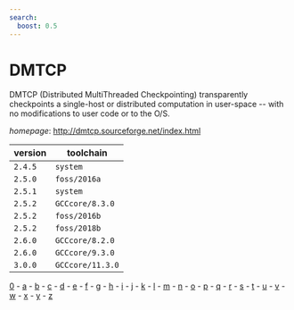```yaml
---
search:
  boost: 0.5
---
```

# DMTCP

DMTCP (Distributed MultiThreaded Checkpointing)  transparently checkpoints a single-host or distributed computation  in user-space -- with no modifications to user code or to the O/S.

*homepage*: <http://dmtcp.sourceforge.net/index.html>

version | toolchain
--------|----------
``2.4.5`` | ``system``
``2.5.0`` | ``foss/2016a``
``2.5.1`` | ``system``
``2.5.2`` | ``GCCcore/8.3.0``
``2.5.2`` | ``foss/2016b``
``2.5.2`` | ``foss/2018b``
``2.6.0`` | ``GCCcore/8.2.0``
``2.6.0`` | ``GCCcore/9.3.0``
``3.0.0`` | ``GCCcore/11.3.0``

[0](../0/index.md) - [a](../a/index.md) - [b](../b/index.md) - [c](../c/index.md) - [d](../d/index.md) - [e](../e/index.md) - [f](../f/index.md) - [g](../g/index.md) - [h](../h/index.md) - [i](../i/index.md) - [j](../j/index.md) - [k](../k/index.md) - [l](../l/index.md) - [m](../m/index.md) - [n](../n/index.md) - [o](../o/index.md) - [p](../p/index.md) - [q](../q/index.md) - [r](../r/index.md) - [s](../s/index.md) - [t](../t/index.md) - [u](../u/index.md) - [v](../v/index.md) - [w](../w/index.md) - [x](../x/index.md) - [y](../y/index.md) - [z](../z/index.md)

